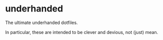 # underhanded
The ultimate underhanded dotfiles.

In particular, these are intended to be clever and devious, not (just) mean.
